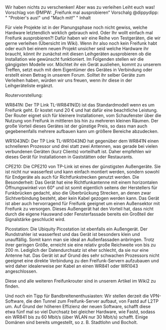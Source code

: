 
Wir haben nichts zu verschenken! Aber was zu verleihen
Leiht euch was!
Vorschlag von @MPW: „Freifunk mal ausprobieren“
Vorschalg @dippydipp: " "Probier's aus!" und "Mach mit!" "
Inhalt


Für viele Projekte ist in der Planungsphase noch nicht gewiss, welche Hardware letztendlich wirklich gebrauch wird. Oder Ihr wollt einfach mal Freifunk ausprobieren?!
Dafür haben wir eine Reihe von Testgeräten, die wir gerne verleihen (Übersicht im Wiki). Wenn ihr also noch kein Freifunk habt oder euch bei einem neuen Projekt unsicher seid welche Hardware ihr braucht, könnt ihr zunächst mit diesen Leihgeräten ausprobieren ob die Installation wie gewünscht funktioniert.
Im Folgenden stellen wir die gängigsten Modelle vor. Möchtet ihr ein Gerät ausliehen, kommt zu unserem Treffen, setzt euch mit dem Eigentümer des Gerätes in Verbindung oder erstellt einen Betrag in unserem Forum. Solltet ihr selber Geräte zum Verleihen haben, würden wir uns freuen, wenn ihr diese in der Leihgeräteliste ergänzt.

Routervorstellung:

WR841N: Der TP Link TL-WR841N(D) ist das Standardmodell wenn es um Freifunk geht. Er kostet rund 20 € und hat dafür eine beachtliche Leistung. Der Router eignet sich für kleinere Installationen, vom Schaufenster über die Nutzung von Freifunk in mittleren bis hin zu mehreren kleinen Räumen. Der große Vorteil dieses Gerätes ist der günstige Preis, so dass man auch gegebenenfalls mehrere aufbauen kann um größere Bereiche abzudecken.

WR1043ND: Der TP Link TL-WR1043ND hat gegenüber dem WR841N einen schnelleren Prozessor und drei statt zwei Antennen, was gerade bei vielen verbundenen Geräten (kurz Clients) vorteilhaft ist. Daher empfehlen wir dieses Gerät für Installationen in Gaststätten oder Restaurants.

CPE210: Die CPE210 von TP-Link ist eines der günstigsten Außengeräte. Sie ist nicht nur wasserfest und kann einfach montiert werden, sondern sowohl für Endgeräte als auch für Richtfunkstrecken genutzt werden. Die Besonderheit: Das Gerät hat eine Richtfunkantenne mit einem horizontalen Öffnungswinkel von 60° und ist somit eigentlich seitens der Herstellers für Funkbrücken gedacht, also die Überbrückung Strecken, an denen zwar Sichtverbindung besteht, aber kein Kabel gezogen werden kann. Das Gerät ist aber auch hervorragend für Freifunk geeignet um einen Außensektor mit Freifunk zu versorgen. Dieses Außengerät hat den Vorteil hat, dass nicht durch die eigene Hauswand oder Fensterfassade bereits ein Großteil der Signalstärke geschluckt wird.

Picostation: Die Ubiquity Picostation ist ebenfalls ein Außengerät. Der Rundstrahler ist wasserfest und das Gerät ist besonders klein und unauffällig. Somit kann man sie ideal an Außenfassaden anbringen. Trotz ihrer geringen Größe, erreicht sie eine relativ große Reichweite von bis zu 200 m. Lediglich der Datendurchsatz ist eher schlecht, da sie nur eine Antenne hat. Das Gerät ist auf Grund des sehr schwachen Prozessors nicht geeignet eine direkte Verbindung zu den Freifunk-Servern aufzubauen und wird daher idealerweise per Kabel an einen WR841 oder WR1043 angeschlossen.

Diese und alle weiteren Freifunkrouter sind in unserem Artikel im Wiki2 zu finden.

Und noch ein Tipp für Bandbreitenenthusiasten: Wir stellen derzeit die VPN-Software, die den Tunnel zum Freifunk-Server aufbaut, von Fastd auf L2TP um. Auf Grund der höheren Effizienz der neuen Software, schafft diese etwa fünf mal so viel Durchsatz bei gleicher Hardware, wie Fastd, sodass ein WR841 bis zu 60 Mbit/s (über WLAN nur 30 Mbit/s) schafft. Einige Domänen sind bereits umgestellt, so z. B. Stadtlohn und Bocholt.


